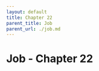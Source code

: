 ```yaml
---
layout: default
title: Chapter 22
parent_title: Job
parent_url: ./job.md
---
```


# Job - Chapter 22
